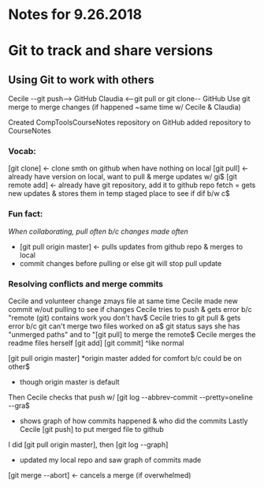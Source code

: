 # Notes for 9.26.2018
# Git to track and share versions
## Using Git to work with others
Cecile --git push--> GitHub
Claudia <--git pull or git clone-- GitHub
Use git merge to merge changes (if happened ~same time w/ Cecile & Claudia)

Created CompToolsCourseNotes repository on GitHub
added repository to CourseNotes

### Vocab:
[git clone] <- clone smth on github when have nothing on local
[git pull] <- already have version on local, want to pull & merge updates w/ gi$
[git remote add] <- already have git repository, add it to github repo
fetch = gets new updates & stores them in temp staged place to see if dif b/w c$

### Fun fact:
_When collaborating, pull often b/c changes made often_
- [git pull origin master] <- pulls updates from github repo & merges to local
- commit changes before pulling or else git will stop pull update

### Resolving conflicts and merge commits
Cecile and volunteer change zmays file at same time
Cecile made new commit w/out pulling to see if changes
Cecile tries to push & gets error b/c "remote (git) contains work you don't hav$
Cecile tries to git pull & gets error b/c git can't merge two files worked on a$
git status says she has "unmerged paths" and to "[git pull] to merge the remote$
Cecile merges the readme files herself
[git add]
[git commit]
^like normal

[git pull origin master] *origin master added for comfort b/c could be on other$
- though origin master is default

Then Cecile checks that push w/ [git log --abbrev-commit --pretty=oneline --gra$
- shows graph of how commits happened & who did the commits
Lastly Cecile [git push] to put merged file to github

I did [git pull origin master], then [git log --graph]
- updated my local repo and saw graph of commits made

[git merge --abort] <- cancels a merge (if overwhelmed)

